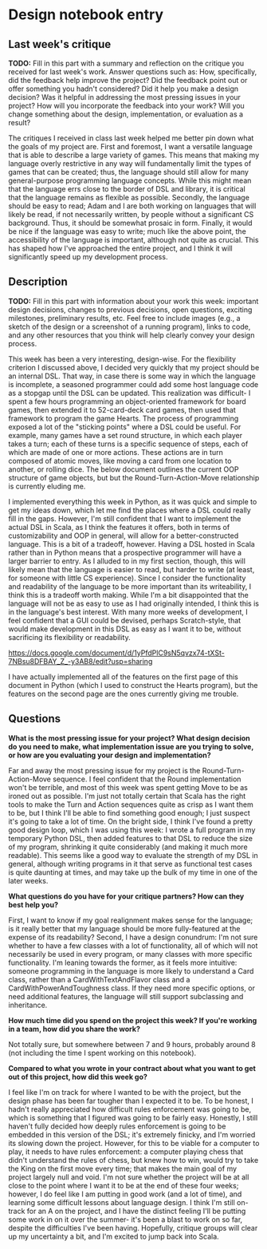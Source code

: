 # Design notebook entry

## Last week's critique

**TODO:** Fill in this part with a summary and reflection on the critique you received for
last week's work. Answer questions such as:  How, specifically, did the feedback help
improve the project? Did the feedback point out or offer something you hadn't considered?
Did it help you make a design decision? Was it helpful in addressing the most pressing
issues in your project? How will you incorporate the feedback into your work? Will you
change something about the design, implementation, or evaluation as a result?

The critiques I received in class last week helped me better pin down what the goals of my project are.
First and foremost, I want a versatile language that is able to describe a large variety of games. This means that making my language overly restrictive in any way will fundamentally limit the types of games that can be created; thus, the language should still allow for many general-purpose programming language concepts. While this might mean that the language errs close to the border of DSL and library, it is critical that the language remains as flexible as possible.
Secondly, the language should be easy to read; Adam and I are both working on languages that will likely be read, if not necessarily written, by people without a significant CS background. Thus, it should be somewhat prosaic in form.
Finally, it would be nice if the language was easy to write; much like the above point, the accessibility of the language is important, although not quite as crucial.
This has shaped how I've approached the entire project, and I think it will significantly speed up my development process.

## Description

**TODO:** Fill in this part with information about your work this week:
important design decisions, changes to previous decisions, open questions,
exciting milestones, preliminary results, etc. Feel free to include images
(e.g., a sketch of the design or a screenshot of a running program), links to
code, and any other resources that you think will help clearly convey your
design process.

This week has been a very interesting, design-wise. For the flexibility criterion I discussed above, I decided very quickly that my project should be an internal DSL. That way, in case there is some way in which the language is incomplete, a seasoned programmer could add some host language code as a stopgap until the DSL can be updated. This realization was difficult- I spent a few hours programming an object-oriented framework for board games, then extended it to 52-card-deck card games, then used that framework to program the game Hearts. The process of programming exposed a lot of the "sticking points" where a DSL could be useful. For example, many games have a set round structure, in which each player takes a turn; each of these turns is a specific sequence of steps, each of which are made of one or more actions. These actions are in turn composed of atomic moves, like moving a card from one location to another, or rolling dice. The below document outlines the current OOP structure of game objects, but but the Round-Turn-Action-Move relationship is currently eluding me.

I implemented everything this week in Python, as it was quick and simple to get my ideas down, which let me find the places where a DSL could really fill in the gaps. However, I'm still confident that I want to implement the actual DSL in Scala, as I think the features it offers, both in terms of customizability and OOP in general, will allow for a better-constructed language. This is a bit of a tradeoff, however. Having a DSL hosted in Scala rather than in Python means that a prospective programmer will have a larger barrier to entry. As I alluded to in my first section, though, this will likely mean that the language is easier to read, but harder to write (at least, for someone with little CS experience). Since I consider the functionality and readability of the language to be more important than its writeability, I think this is a tradeoff worth making. While I'm a bit disappointed that the language will not be as easy to use as I had originally intended, I think this is in the language's best interest. With many more weeks of development, I feel confident that a GUI could be devised, perhaps Scratch-style, that would make development in this DSL as easy as I want it to be, without sacrificing its flexibility or readability.

https://docs.google.com/document/d/1yPfdPlC9sN5qvzx74-tXSt-7NBsu8DFBAY_Z_-y3AB8/edit?usp=sharing

I have actually implemented all of the features on the first page of this document in Python (which I used to construct the Hearts program), but the features on the second page are the ones currently giving me trouble.

## Questions

**What is the most pressing issue for your project? What design decision do
you need to make, what implementation issue are you trying to solve, or how
are you evaluating your design and implementation?**

Far and away the most pressing issue for my project is the Round-Turn-Action-Move sequence. I feel confident that the Round implementation won't be terrible, and most of this week was spent getting Move to be as ironed out as possible. I'm just not totally certain that Scala has the right tools to make the Turn and Action sequences quite as crisp as I want them to be, but I think I'll be able to find something good enough; I just suspect it's going to take a lot of time. On the bright side, I think I've found a pretty good design loop, which I was using this week: I wrote a full program in my temporary Python DSL, then added features to that DSL to reduce the size of my program, shrinking it quite considerably (and making it much more readable). This seems like a good way to evaluate the strength of my DSL in general, although writing programs in it that serve as functional test cases is quite daunting at times, and may take up the bulk of my time in one of the later weeks.

**What questions do you have for your critique partners? How can they best help
you?**

First, I want to know if my goal realignment makes sense for the language; is it really better that my language should be more fully-featured at the expense of its readability?
Second, I have a design conundrum: I'm not sure whether to have a few classes with a lot of functionality, all of which will not necessarily be used in every program, or many classes with more specific functionality. I'm leaning towards the former, as it feels more intuitive: someone programming in the language is more likely to understand a Card class, rather than a CardWithTextAndFlavor class and a CardWithPowerAndToughness class. If they need more specific options, or need additional features, the language will still support subclassing and inheritance.

**How much time did you spend on the project this week? If you're working in a
team, how did you share the work?**

Not totally sure, but somewhere between 7 and 9 hours, probably around 8 (not including the time I spent working on this notebook).

**Compared to what you wrote in your contract about what you want to get out of this
project, how did this week go?**

I feel like I'm on track for where I wanted to be with the project, but the design phase has been far tougher than I expected it to be. To be honest, I hadn't really appreciated how difficult rules enforcement was going to be, which is something that I figured was going to be fairly easy. Honestly, I still haven't fully decided how deeply rules enforcement is going to be embedded in this version of the DSL; it's extremely finicky, and I'm worried its slowing down the project. However, for this to be viable for a computer to play, it needs to have rules enforcement: a computer playing chess that didn't understand the rules of chess, but knew how to win, would try to take the King on the first move every time; that makes the main goal of my project largely null and void.
I'm not sure whether the project will be at all close to the point where I want it to be at the end of these four weeks; however, I do feel like I am putting in good work (and a lot of time), and learning some difficult lessons about language design. I think I'm still on-track for an A on the project, and I have the distinct feeling I'll be putting some work in on it over the summer- it's been a blast to work on so far, despite the difficulties I've been having. Hopefully, critique groups will clear up my uncertainty a bit, and I'm excited to jump back into Scala.
